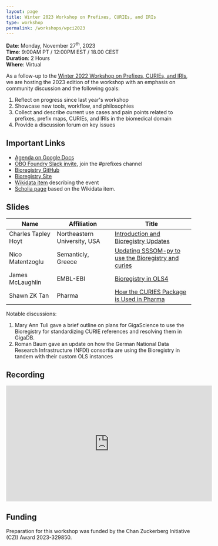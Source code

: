 ```yaml
---
layout: page
title: Winter 2023 Workshop on Prefixes, CURIEs, and IRIs
type: workshop
permalink: /workshops/wpci2023
---
```


**Date**: Monday, November 27<sup>th</sup>, 2023<br />**Time**: 9:00AM PT /
12:00PM EST / 18.00 CEST<br />**Duration**: 2 Hours<br />**Where**: Virtual

As a follow-up to the
[Winter 2022 Workshop on Prefixes, CURIEs, and IRIs](WPCI2022.md), we are
hosting the 2023 edition of the workshop with an emphasis on community
discussion and the following goals:

1. Reflect on progress since last year's workshop
2. Showcase new tools, workflow, and philosophies
3. Collect and describe current use cases and pain points related to prefixes,
   prefix maps, CURIEs, and IRIs in the biomedical domain
4. Provide a discussion forum on key issues

## Important Links

- [Agenda on Google Docs](https://bit.ly/wpci2023)
- [OBO Foundry Slack invite](https://obo-communitygroup.slack.com/archives/C023P0Z304T),
  join the #prefixes channel
- [Bioregistry GitHub](https://github.com/biopragmatics/bioregistry)
- [Bioregistry Site](https://bioregistry.io)
- [Wikidata item](https://bioregistry.io/wikidata:Q123297997) describing the
  event
- [Scholia page](https://scholia.toolforge.org/event/Q123297997) based on the
  Wikidata item.

## Slides

| Name                | Affiliation                  | Title                                                                                                                                                      |
| ------------------- | ---------------------------- | ---------------------------------------------------------------------------------------------------------------------------------------------------------- |
| Charles Tapley Hoyt | Northeastern University, USA | [Introduction and Bioregistry Updates](https://docs.google.com/presentation/d/1SJ-gyoctyX-WLkkULRkUDF25l5CmtZZG3xlWBegDRa8/edit#slide=id.p)                |
| Nico Matentzoglu    | Semanticly, Greece           | [Updating SSSOM-py to use the Bioregistry and curies](https://docs.google.com/presentation/d/1DiSTC_CexpXg2yOwMDVW1_a23lhn6762x_qKsHIbwcQ/edit#slide=id.p) |
| James McLaughlin    | EMBL-EBI                     | [Bioregistry in OLS4](https://docs.google.com/presentation/d/1EzB1l8vDBAVJQFrrWNxsXtfqMCc33qZj6CT7pSFaWTQ/edit#slide=id.g13b4e02a5db_0_0)                  |
| Shawn ZK Tan        | Pharma                       | [How the CURIES Package is Used in Pharma](https://docs.google.com/presentation/d/1IJgp4XHYGZVgZiBPCeH_w7KDYUVtEn-kJXKQTAPg324/edit?usp=sharing)           |

Notable discussions:

1. Mary Ann Tuli gave a brief outline on plans for GigaScience to use the
   Bioregistry for standardizing CURIE references and resolving them in GigaDB.
2. Roman Baum gave an update on how the German National Data Research
   Infrastructure (NFDI) consortia are using the Bioregistry in tandem with
   their custom OLS instances

## Recording

<iframe width="560" height="315" src="https://www.youtube.com/embed/v9d2txdZWko?si=jkXzEMVjpJ-nbgkX" title="YouTube video player" frameborder="0" allow="accelerometer; autoplay; clipboard-write; encrypted-media; gyroscope; picture-in-picture; web-share" allowfullscreen></iframe>

## Funding

Preparation for this workshop was funded by the Chan Zuckerberg Initiative (CZI)
Award 2023-329850.
